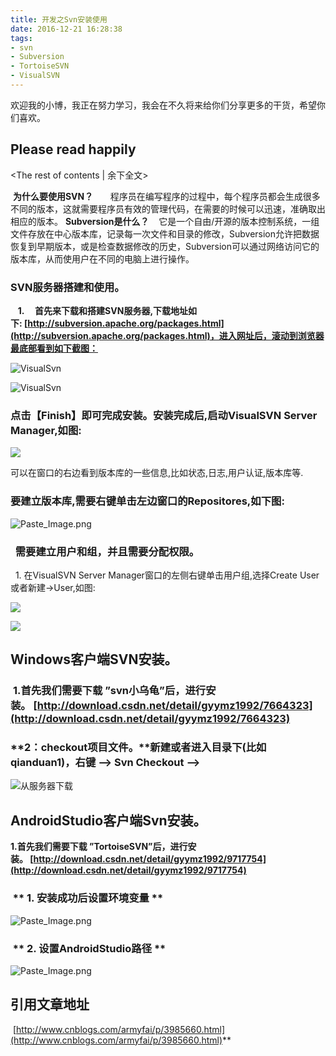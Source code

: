 ```yaml
---
title: 开发之Svn安装使用
date: 2016-12-21 16:28:38
tags: 
- svn
- Subversion
- TortoiseSVN
- VisualSVN
---
```


欢迎我的小博，我正在努力学习，我会在不久将来给你们分享更多的干货，希望你们喜欢。
## Please read happily

<!-- more -->
<The rest of contents | 余下全文>

 **为什么要使用SVN？**
      程序员在编写程序的过程中，每个程序员都会生成很多不同的版本，这就需要程序员有效的管理代码，在需要的时候可以迅速，准确取出相应的版本。
**Subversion是什么？**
   它是一个自由/开源的版本控制系统，一组文件存放在中心版本库，记录每一次文件和目录的修改，Subversion允许把数据恢复到早期版本，或是检查数据修改的历史，Subversion可以通过网络访问它的版本库，从而使用户在不同的电脑上进行操作。
### SVN服务器搭建和使用。
   **1.     首先来下载和搭建SVN服务器,下载地址如下: [http://subversion.apache.org/packages.html](http://subversion.apache.org/packages.html)，进入网址后，滚动到浏览器最底部看到如下截图：**

![VisualSvn](http://upload-images.jianshu.io/upload_images/433829-b8d72dc66da8fa49.png?imageMogr2/auto-orient/strip%7CimageView2/2/w/1240)

![VisualSvn](http://upload-images.jianshu.io/upload_images/433829-227710abe31fcc6c.png?imageMogr2/auto-orient/strip%7CimageView2/2/w/1240)

###  点击【Finish】即可完成安装。安装完成后,启动VisualSVN Server Manager,如图:

![](http://upload-images.jianshu.io/upload_images/433829-3af0e1e14833a637.png?imageMogr2/auto-orient/strip%7CimageView2/2/w/1240)

可以在窗口的右边看到版本库的一些信息,比如状态,日志,用户认证,版本库等.
###  要建立版本库,需要右键单击左边窗口的Repositores,如下图:

![Paste_Image.png](http://upload-images.jianshu.io/upload_images/433829-ec0cba0f5b59731f.png?imageMogr2/auto-orient/strip%7CimageView2/2/w/1240)


###     **需要建立用户和组，并且需要分配权限**。
  1. 在VisualSVN Server Manager窗口的左侧右键单击用户组,选择Create User或者新建->User,如图:

![](http://upload-images.jianshu.io/upload_images/433829-27f5c527daa2795d.png?imageMogr2/auto-orient/strip%7CimageView2/2/w/1240)

![](http://upload-images.jianshu.io/upload_images/433829-51137c53333509d0.png?imageMogr2/auto-orient/strip%7CimageView2/2/w/1240)


## Windows客户端SVN安装。
###  **1.首先我们需要下载 ”svn小乌龟”后，进行安装。 [http://download.csdn.net/detail/gyymz1992/7664323](http://download.csdn.net/detail/gyymz1992/7664323)**

###  **2：checkout项目文件。**新建或者进入目录下(比如qianduan1)，右键 --> Svn Checkout -->


![从服务器下载](http://upload-images.jianshu.io/upload_images/433829-ca6ccfeb6383a91b.png?imageMogr2/auto-orient/strip%7CimageView2/2/w/1240)

## AndroidStudio客户端Svn安装。
**1.首先我们需要下载 ”TortoiseSVN”后，进行安装。 [http://download.csdn.net/detail/gyymz1992/9717754](http://download.csdn.net/detail/gyymz1992/9717754)**
###  ** 1. 安装成功后设置环境变量 **
![Paste_Image.png](http://upload-images.jianshu.io/upload_images/433829-664cd5d03befdee8.png?imageMogr2/auto-orient/strip%7CimageView2/2/w/1240)
###  ** 2. 设置AndroidStudio路径 **

![Paste_Image.png](http://upload-images.jianshu.io/upload_images/433829-71f9a5fe1d48c555.png?imageMogr2/auto-orient/strip%7CimageView2/2/w/1240)

##  引用文章地址
 [http://www.cnblogs.com/armyfai/p/3985660.html](http://www.cnblogs.com/armyfai/p/3985660.html)**